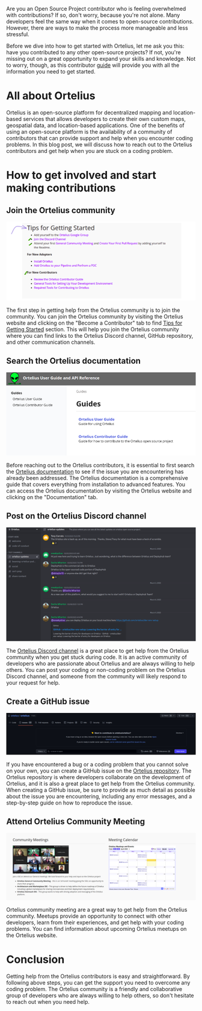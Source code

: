 Are you an Open Source Project contributor who is feeling overwhelmed with contributions? If so, don't worry, because you're not alone. Many developers feel the same way when it comes to open-source contributions. However, there are ways to make the process more manageable and less stressful.

Before we dive into how to get started with Ortelius, let me ask you this: have you contributed to any other open-source projects? If not, you're missing out on a great opportunity to expand your skills and knowledge. Not to worry, though, as this contributor [guide](https://docs.ortelius.io/guides/contributorguide/) will provide you with all the information you need to get started.

# All about Ortelius

Ortelius is an open-source platform for decentralized mapping and location-based services that allows developers to create their own custom maps, geospatial data, and location-based applications. One of the benefits of using an open-source platform is the availability of a community of contributors that can provide support and help when you encounter coding problems. In this blog post, we will discuss how to reach out to the Ortelius contributors and get help when you are stuck on a coding problem.

# How to get involved and start making contributions

## Join the Ortelius community
![Ortelius Comm](images/o1.png)

The first step in getting help from the Ortelius community is to join the community. You can join the Ortelius community by visiting the Ortelius website and clicking on the "Become a Contributor" tab to find  [Tips for Getting Started](https://ortelius.io/contributor/#tips-for-getting-started) section. This will help you join the Ortelius community where you can find links to the Ortelius Discord channel, GitHub repository, and other communication channels.

## Search the Ortelius documentation
![Ortelius Doc](images/o2.png)

Before reaching out to the Ortelius contributors, it is essential to first search the [Ortelius documentation](https://docs.ortelius.io/guides/) to see if the issue you are encountering has already been addressed. The Ortelius documentation is a comprehensive guide that covers everything from installation to advanced features. You can access the Ortelius documentation by visiting the Ortelius website and clicking on the "Documentation" tab.

## Post on the Ortelius Discord channel
![Ortelius Disc Chan](images/o3.png)

The [Ortelius Discord channel](https://discord.com/invite/ZtXU74x) is a great place to get help from the Ortelius community when you get stuck during code. It is an active community of developers who are passionate about Ortelius and are always willing to help others. You can post your coding or non-coding problem on the Ortelius Discord channel, and someone from the community will likely respond to your request for help.

## Create a GitHub issue
![Ortelius GH Issue](images/o4.png)

If you have encountered a bug or a coding problem that you cannot solve on your own, you can create a GitHub issue on the [Ortelius repository](https://github.com/ortelius/ortelius/issues). The Ortelius repository is where developers collaborate on the development of Ortelius, and it is also a great place to get help from the Ortelius community. When creating a GitHub issue, be sure to provide as much detail as possible about the issue you are encountering, including any error messages, and a step-by-step guide on how to reproduce the issue.

## Attend Ortelius Community Meeting
![Ortelius meetups](images/o5.png)

Ortelius community meeting are a great way to get help from the Ortelius community. Meetups provide an opportunity to connect with other developers, learn from their experiences, and get help with your coding problems. You can find information about upcoming Ortelius meetups on the Ortelius website.

# Conclusion

Getting help from the Ortelius contributors is easy and straightforward. By following above steps, you can get the support you need to overcome any coding problem. The Ortelius community is a friendly and collaborative group of developers who are always willing to help others, so don't hesitate to reach out when you need help.
